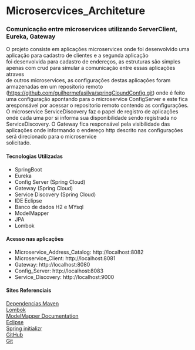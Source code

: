 # Microsercvices_Architeture
### Comunicação entre microservices utilizando ServerClient, Eureka, Gateway  
  O projeto consiste em aplicações microservices onde foi desenvolvido uma aplicação para cadastro de clientes e a segunda aplicação  
  foi desenvolvida para cadastro de endereços, as estruturas são simples apenas com crud para simular a comunicação entre essas aplicações atraves  
  de outros microservices, as configurações destas aplicações foram armazenadas em um repositorio remoto (https://github.com/guilhermefasilva/springCloundConfig.git)
  onde é feito uma configuração apontando para o microservice ConfigServer e este fica aresponsável por acessar o repositorio remoto contendo as configurações.
  O microservice ServiceDiscovery faz o papel de registro de aplicações onde cada uma por si informa sua disponibilidade sendo registrada no ServiceDiscovery.
  O Gateway fica responsável pela visibilidade das aplicações onde informando o endereço http descrito nas configurações será direcionado para o microservice  
  solicitado.  
  
#### Tecnologias Utilizadas  

* SpringBoot
* Eureka  
* Config Server (Spring Cloud)  
* Gateway (Spring Cloud)  
* Service Discovery (Spring Cloud)  
* IDE Eclipse  
* Banco de dados H2 e MYsql  
* ModelMapper 
* JPA
* Lombok

#### Acesso nas aplicações  
* Microservice_Address_Catalog: http://localhost:8082  
* Microservice_Client: http://localhost:8081  
* Gateway: http://localhost:8080  
* Config_Server: http://localhost:8083  
* Service_Discovery: http://localhost:9000  

#### Sites Referenciais  
 <a href= "https://mvnrepository.com/"> Dependencias Maven </a>  
 <a href= "https://projectlombok.org/"> Lombok </a>  
 <a href= "http://modelmapper.org/"> ModelMapper Documentation  </a>  
 <a href= "https://www.eclipse.org/downloads/"> Eclipse </a>  
 <a href= "https://start.spring.io/"> Spring initializr </a>  
 <a href= "https://github.com/"> GitHub </a>  
 <a href= "https://git-scm.com/"> Git </a>  
